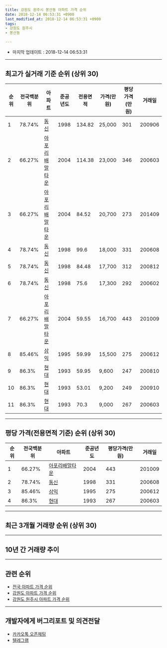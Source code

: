 ```yaml
---
title: 강원도 원주시 봉산동 아파트 가격 순위
date: 2018-12-14 06:53:31 +0900
last_modified_at: 2018-12-14 06:53:31 +0900
tags:
- 강원도 원주시
- 봉산동

---
```


* 마지막 업데이트 : 2018-12-14 06:53:31

---

## 최고가 실거래 기준 순위 (상위 30)


|순위|전국백분위|아파트|준공년도|전용면적|가격(만원)|평당가격(만원)|거래일|
|---|---|---|---|---|---|---|---|
|1|78.74%|[동신](https://search.naver.com/search.naver?query=%EA%B0%95%EC%9B%90%EB%8F%84+%EC%9B%90%EC%A3%BC%EC%8B%9C+%EB%B4%89%EC%82%B0%EB%8F%99+%EB%8F%99%EC%8B%A0)|1998|134.82|25,000|301|200906|
|2|66.27%|[아포리배말타운](https://search.naver.com/search.naver?query=%EA%B0%95%EC%9B%90%EB%8F%84+%EC%9B%90%EC%A3%BC%EC%8B%9C+%EB%B4%89%EC%82%B0%EB%8F%99+%EC%95%84%ED%8F%AC%EB%A6%AC%EB%B0%B0%EB%A7%90%ED%83%80%EC%9A%B4)|2004|114.38|23,000|346|200603|
|3|66.27%|[아포리배말타운](https://search.naver.com/search.naver?query=%EA%B0%95%EC%9B%90%EB%8F%84+%EC%9B%90%EC%A3%BC%EC%8B%9C+%EB%B4%89%EC%82%B0%EB%8F%99+%EC%95%84%ED%8F%AC%EB%A6%AC%EB%B0%B0%EB%A7%90%ED%83%80%EC%9A%B4)|2004|84.52|20,700|273|201409|
|4|78.74%|[동신](https://search.naver.com/search.naver?query=%EA%B0%95%EC%9B%90%EB%8F%84+%EC%9B%90%EC%A3%BC%EC%8B%9C+%EB%B4%89%EC%82%B0%EB%8F%99+%EB%8F%99%EC%8B%A0)|1998|99.6|18,000|331|200608|
|5|78.74%|[동신](https://search.naver.com/search.naver?query=%EA%B0%95%EC%9B%90%EB%8F%84+%EC%9B%90%EC%A3%BC%EC%8B%9C+%EB%B4%89%EC%82%B0%EB%8F%99+%EB%8F%99%EC%8B%A0)|1998|84.48|17,700|312|200812|
|6|78.74%|[동신](https://search.naver.com/search.naver?query=%EA%B0%95%EC%9B%90%EB%8F%84+%EC%9B%90%EC%A3%BC%EC%8B%9C+%EB%B4%89%EC%82%B0%EB%8F%99+%EB%8F%99%EC%8B%A0)|1998|75.6|17,300|292|200602|
|7|66.27%|[아포리배말타운](https://search.naver.com/search.naver?query=%EA%B0%95%EC%9B%90%EB%8F%84+%EC%9B%90%EC%A3%BC%EC%8B%9C+%EB%B4%89%EC%82%B0%EB%8F%99+%EC%95%84%ED%8F%AC%EB%A6%AC%EB%B0%B0%EB%A7%90%ED%83%80%EC%9A%B4)|2004|59.55|16,700|443|201009|
|8|85.46%|[삼익](https://search.naver.com/search.naver?query=%EA%B0%95%EC%9B%90%EB%8F%84+%EC%9B%90%EC%A3%BC%EC%8B%9C+%EB%B4%89%EC%82%B0%EB%8F%99+%EC%82%BC%EC%9D%B5)|1995|59.99|15,500|275|200612|
|9|86.3%|[현대](https://search.naver.com/search.naver?query=%EA%B0%95%EC%9B%90%EB%8F%84+%EC%9B%90%EC%A3%BC%EC%8B%9C+%EB%B4%89%EC%82%B0%EB%8F%99+%ED%98%84%EB%8C%80)|1993|59.95|9,600|247|200810|
|10|86.3%|[현대](https://search.naver.com/search.naver?query=%EA%B0%95%EC%9B%90%EB%8F%84+%EC%9B%90%EC%A3%BC%EC%8B%9C+%EB%B4%89%EC%82%B0%EB%8F%99+%ED%98%84%EB%8C%80)|1993|53.01|9,200|249|200910|
|11|86.3%|[현대](https://search.naver.com/search.naver?query=%EA%B0%95%EC%9B%90%EB%8F%84+%EC%9B%90%EC%A3%BC%EC%8B%9C+%EB%B4%89%EC%82%B0%EB%8F%99+%ED%98%84%EB%8C%80)|1993|70.3|9,000|267|200603|


---

## 평당 가격(전용면적 기준) 순위 (상위 30)


|순위|전국백분위|아파트|준공년도|평당가격(만원)|거래일|
|---|---|---|---|---|---|
|1|66.27%|[아포리배말타운](https://search.naver.com/search.naver?query=%EA%B0%95%EC%9B%90%EB%8F%84+%EC%9B%90%EC%A3%BC%EC%8B%9C+%EB%B4%89%EC%82%B0%EB%8F%99+%EC%95%84%ED%8F%AC%EB%A6%AC%EB%B0%B0%EB%A7%90%ED%83%80%EC%9A%B4)|2004|443|201009|
|2|78.74%|[동신](https://search.naver.com/search.naver?query=%EA%B0%95%EC%9B%90%EB%8F%84+%EC%9B%90%EC%A3%BC%EC%8B%9C+%EB%B4%89%EC%82%B0%EB%8F%99+%EB%8F%99%EC%8B%A0)|1998|331|200608|
|3|85.46%|[삼익](https://search.naver.com/search.naver?query=%EA%B0%95%EC%9B%90%EB%8F%84+%EC%9B%90%EC%A3%BC%EC%8B%9C+%EB%B4%89%EC%82%B0%EB%8F%99+%EC%82%BC%EC%9D%B5)|1995|275|200612|
|4|86.3%|[현대](https://search.naver.com/search.naver?query=%EA%B0%95%EC%9B%90%EB%8F%84+%EC%9B%90%EC%A3%BC%EC%8B%9C+%EB%B4%89%EC%82%B0%EB%8F%99+%ED%98%84%EB%8C%80)|1993|267|200603|


---

## 최근 3개월 거래량 순위 (상위 30)


<div style="width:100%;">
    <canvas id="deal_count_ranking" height="250"></canvas>
</div>


<script>
new Chart(document.getElementById("deal_count_ranking"), {
    type: 'horizontalBar',
    data: {
        labels: ['삼익', '동신', '아포리배말타운', '현대'],
        datasets: [{
            label: '실거래 수',
            data: [11, 1, 1, 1],
            borderColor: "rgba(255, 0, 128, 1)",
            backgroundColor: "rgba(255, 0, 128, 0.5)",
            fill: false,
        }]
    },
    options: {
        responsive: true,
        title: {
            display: true,
            text: '최근 3개월 거래량 순위'
        },
        tooltips: {
            mode: 'index',
            intersect: false,
            callbacks: {
                title: function(tooltipItems, data) {
                    return "실거래 수:";
                },
                label: function(tooltipItem, data) {
                    return data.labels[tooltipItem.index] + ": " + tooltipItem.xLabel;
                }
            }
        },
        hover: {
            mode: 'nearest',
            intersect: true
        },
        scales: {
            xAxes: [{
                display: true,
                scaleLabel: {
                    display: true,
                    labelString: '실거래 수'
                },
                ticks: {
                    suggestedMin: 0,
                }
            }],
            yAxes: [{
                display: true,
                ticks: {
                    autoSkip: false,
                    callback: function(value, index, values) {
                        if (value.length > 15)
                            return value.substr(0, 13) + "...";
                        else
                            return value;
                    }
                },
                scaleLabel: {
                    display: false,
                }
            }]
        }
    }
});

</script>


---

## 10년 간 거래량 추이


<div style="width:100%;">
    <canvas id="deal_progress" height="250"></canvas>
</div>

<script>
new Chart(document.getElementById("deal_progress"), {
    type: 'line',
    data: {
        labels: ['200812','200901','200902','200903','200904','200905','200906','200907','200908','200909','200910','200911','200912','201001','201002','201003','201004','201005','201006','201007','201008','201009','201010','201011','201012','201101','201102','201103','201104','201105','201106','201107','201108','201109','201110','201111','201112','201201','201202','201203','201204','201205','201206','201207','201208','201209','201210','201211','201212','201301','201302','201303','201304','201305','201306','201307','201308','201309','201310','201311','201312','201401','201402','201403','201404','201405','201406','201407','201408','201409','201410','201411','201412','201501','201502','201503','201504','201505','201506','201507','201508','201509','201510','201511','201512','201601','201602','201603','201604','201605','201606','201607','201608','201609','201610','201611','201612','201701','201702','201703','201704','201705','201706','201707','201708','201709','201710','201711','201712','201801','201802','201803','201804','201805','201806','201807','201808','201809','201810','201811','201812'],
        datasets: [{
            label: '실거래 수',
            pointRadius: 1,
            data: [3, 2, 9, 6, 8, 7, 6, 3, 9, 8, 8, 5, 5, 8, 7, 14, 8, 11, 11, 5, 6, 9, 7, 5, 7, 9, 20, 22, 40, 11, 10, 24, 15, 13, 13, 8, 5, 5, 14, 10, 5, 4, 5, 9, 4, 3, 14, 12, 8, 10, 6, 7, 12, 12, 11, 10, 4, 10, 11, 9, 13, 10, 16, 12, 13, 4, 9, 12, 12, 12, 10, 12, 10, 11, 12, 16, 17, 8, 12, 8, 16, 9, 16, 12, 7, 11, 7, 15, 9, 4, 13, 9, 11, 13, 16, 13, 6, 10, 8, 7, 12, 8, 12, 7, 7, 6, 7, 8, 2, 1, 1, 7, 6, 3, 5, 2, 6, 6, 9, 5, 0],
            borderColor: "rgba(255, 201, 14, 1)",
            backgroundColor: "rgba(255, 201, 14, 0.5)",
            fill: true,
        }]
    },
    options: {
        responsive: true,
        title: {
            display: true,
            text: '10년간 거래량 추이'
        },
        tooltips: {
            mode: 'index',
            intersect: false,
        },
        hover: {
            mode: 'nearest',
            intersect: true
        },
        scales: {
            xAxes: [{
                display: true,
                scaleLabel: {
                    display: true,
                    labelString: '년/월'
                }
            }],
            yAxes: [{
                display: true,
                ticks: {
                    suggestedMin: 0,
                },
                scaleLabel: {
                    display: true,
                    labelString: '실거래 수'
                }
            }]
        }
    }
});

</script>


---

## 관련 순위

- [전국 아파트 가격 순위](https://inasie.github.io/apt-ranking/전국)
- [강원도 아파트 가격 순위](https://inasie.github.io/apt-ranking/강원도)
- [강원도 원주시 아파트 가격 순위](https://inasie.github.io/apt-ranking/강원도-원주시)


---

## 개발자에게 버그리포트 및 의견전달

- [카카오톡 오픈채팅](https://open.kakao.com/o/gLJUAP4)
- [텔레그램](https://t.me/inasie)

